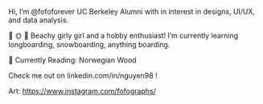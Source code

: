 Hi, I’m @fofoforever
UC Berkeley Alumni with in interest in designs, UI/UX, and data analysis. 

🌴 🌞 🍍 Beachy girly girl and a hobby enthusiast! I’m currently learning longboarding, snowboarding, anything boarding. 

📖 Currently Reading: Norwegian Wood

Check me out on linkedin.com/in/nguyen98 !

Art: https://www.instagram.com/fofographs/

<!---
fofoforever/fofoforever is a ✨ special ✨ repository because its `README.md` (this file) appears on your GitHub profile.
You can click the Preview link to take a look at your changes.
--->
